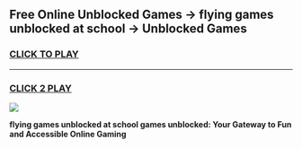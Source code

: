 
## Free Online Unblocked Games → flying games unblocked at school → Unblocked Games
<h3>
<a href="https://premium.freeplayer.one?title=flying_games_unblocked_at_school&ref=21F">CLICK TO PLAY</a></h3>
<hr>

<h3>
<a href="https://premium.freeplayer.one?title=flying_games_unblocked_at_school&ref=21F">CLICK 2 PLAY</a>
  
</h3>

<a href="https://premium.freeplayer.one?title=flying_games_unblocked_at_school&ref=21F/"><img src="https://clearcache.store/games.png"></a>


**flying games unblocked at school games unblocked: Your Gateway to Fun and Accessible Online Gaming**

